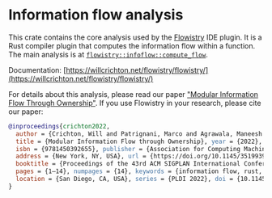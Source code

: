 # Information flow analysis

This crate contains the core analysis used by the [Flowistry](https://github.com/willcrichton/flowistry) IDE plugin. It is a Rust compiler plugin that computes the information flow within a function. The main analysis is at [`flowistry::infoflow::compute_flow`](https://github.com/willcrichton/flowistry/blob/master/crates/flowistry/src/infoflow/mod.rs).

Documentation: [https://willcrichton.net/flowistry/flowistry/](https://willcrichton.net/flowistry/flowistry/)

For details about this analysis, please read our paper ["Modular Information Flow Through Ownership"](https://arxiv.org/abs/2111.13662). If you use Flowistry in your research, please cite our paper:

```bibtex
@inproceedings{crichton2022,
  author = {Crichton, Will and Patrignani, Marco and Agrawala, Maneesh and Hanrahan, Pat},
  title = {Modular Information Flow through Ownership}, year = {2022},
  isbn = {9781450392655}, publisher = {Association for Computing Machinery},
  address = {New York, NY, USA}, url = {https://doi.org/10.1145/3519939.3523445},
  booktitle = {Proceedings of the 43rd ACM SIGPLAN International Conference on Programming Language Design and Implementation},
  pages = {1–14}, numpages = {14}, keywords = {information flow, rust, ownership types},
  location = {San Diego, CA, USA}, series = {PLDI 2022}, doi = {10.1145/3519939.3523445},
}
```